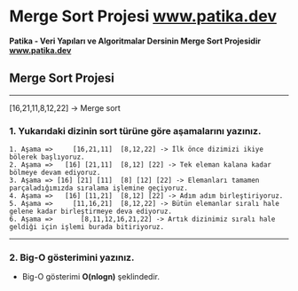 # Merge Sort Projesi www.patika.dev

**Patika - Veri Yapıları ve Algoritmalar Dersinin Merge Sort Projesidir www.patika.dev**

## Merge Sort Projesi

----------------------------

   [16,21,11,8,12,22] -> Merge sort
   
### 1. Yukarıdaki dizinin sort türüne göre aşamalarını yazınız.

    1. Aşama =>     [16,21,11]  [8,12,22] -> İlk önce dizimizi ikiye bölerek başlıyoruz.
    2. Aşama =>   [16] [21,11]  [8,12] [22] -> Tek eleman kalana kadar bölmeye devam ediyoruz.
    3. Aşama => [16] [21] [11]  [8] [12] [22] -> Elemanları tamamen parçaladığımızda sıralama işlemine geçiyoruz.
    4. Aşama =>   [16] [11,21]  [8,12] [22] -> Adım adım birleştiriyoruz.
    5. Aşama =>     [11,16,21]  [8,12,22] -> Bütün elemanlar sıralı hale gelene kadar birleştirmeye deva ediyoruz.
    6. Aşama =>       [8,11,12,16,21,22] -> Artık dizinimiz sıralı hale geldiği için işlemi burada bitiriyoruz.
    
----------------------------
 
### 2. Big-O gösterimini yazınız.

- Big-O gösterimi **O(nlogn)** şeklindedir.
